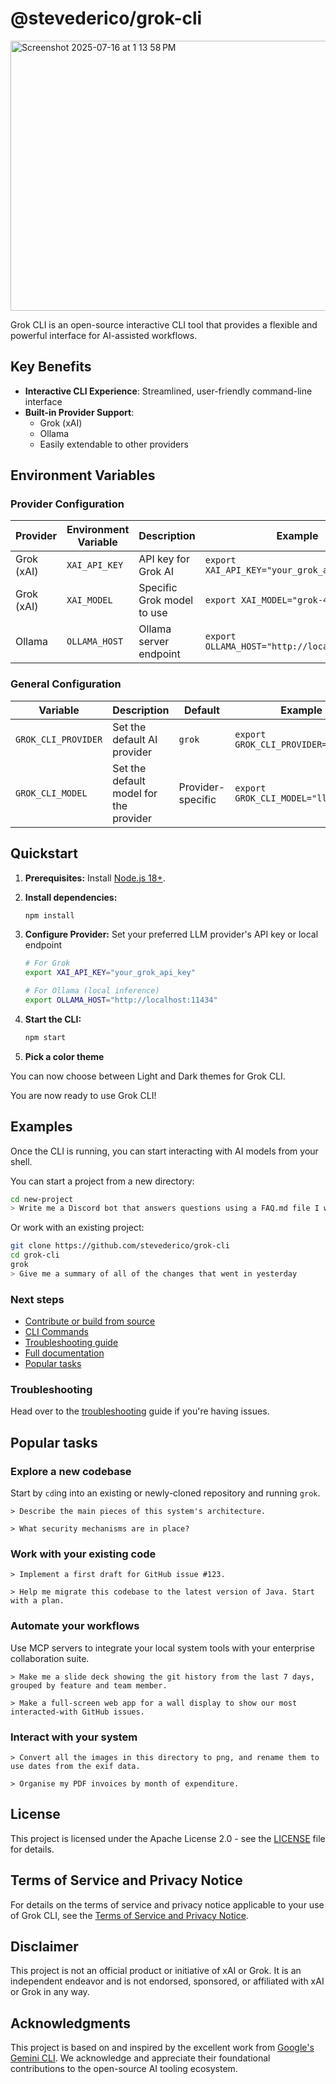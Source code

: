 # @stevederico/grok-cli

<img width="719" height="432" alt="Screenshot 2025-07-16 at 1 13 58 PM" src="https://github.com/user-attachments/assets/cd174977-c5cc-4f00-8dbd-3dde6697b7d8" />




Grok CLI is an open-source interactive CLI tool that provides a flexible and powerful interface for AI-assisted workflows.

## Key Benefits

- **Interactive CLI Experience**: Streamlined, user-friendly command-line interface
- **Built-in Provider Support**: 
  - Grok (xAI)
  - Ollama
  - Easily extendable to other providers

## Environment Variables

### Provider Configuration

| Provider | Environment Variable | Description | Example |
|----------|---------------------|-------------|---------|
| Grok (xAI) | `XAI_API_KEY` | API key for Grok AI | `export XAI_API_KEY="your_grok_api_key"` |
| Grok (xAI) | `XAI_MODEL` | Specific Grok model to use | `export XAI_MODEL="grok-4-0709"` |
| Ollama | `OLLAMA_HOST` | Ollama server endpoint | `export OLLAMA_HOST="http://localhost:11434"` |

### General Configuration

| Variable | Description | Default | Example |
|----------|-------------|---------|---------|
| `GROK_CLI_PROVIDER` | Set the default AI provider | `grok` | `export GROK_CLI_PROVIDER="ollama"` |
| `GROK_CLI_MODEL` | Set the default model for the provider | Provider-specific | `export GROK_CLI_MODEL="llama3"` |

## Quickstart

1. **Prerequisites:** Install [Node.js 18+](https://nodejs.org/en/download).
2. **Install dependencies:**

   ```bash
   npm install
   ```

3. **Configure Provider:**
   Set your preferred LLM provider's API key or local endpoint

   ```bash
   # For Grok
   export XAI_API_KEY="your_grok_api_key"

   # For Ollama (local inference)
   export OLLAMA_HOST="http://localhost:11434"
   ```

4. **Start the CLI:**

   ```bash
   npm start
   ```

5. **Pick a color theme**

You can now choose between Light and Dark themes for Grok CLI.

You are now ready to use Grok CLI!

## Examples

Once the CLI is running, you can start interacting with AI models from your shell.

You can start a project from a new directory:

```sh
cd new-project
> Write me a Discord bot that answers questions using a FAQ.md file I will provide
```

Or work with an existing project:

```sh
git clone https://github.com/stevederico/grok-cli
cd grok-cli
grok
> Give me a summary of all of the changes that went in yesterday
```

### Next steps

- [Contribute or build from source](./CONTRIBUTING.md)
- [CLI Commands](./docs/cli/commands.md)
- [Troubleshooting guide](./docs/troubleshooting.md)
- [Full documentation](./docs/index.md)
- [Popular tasks](#popular-tasks)

### Troubleshooting

Head over to the [troubleshooting](docs/troubleshooting.md) guide if you're
having issues.

## Popular tasks

### Explore a new codebase

Start by `cd`ing into an existing or newly-cloned repository and running `grok`.

```text
> Describe the main pieces of this system's architecture.
```

```text
> What security mechanisms are in place?
```

### Work with your existing code

```text
> Implement a first draft for GitHub issue #123.
```

```text
> Help me migrate this codebase to the latest version of Java. Start with a plan.
```

### Automate your workflows

Use MCP servers to integrate your local system tools with your enterprise collaboration suite.

```text
> Make me a slide deck showing the git history from the last 7 days, grouped by feature and team member.
```

```text
> Make a full-screen web app for a wall display to show our most interacted-with GitHub issues.
```

### Interact with your system

```text
> Convert all the images in this directory to png, and rename them to use dates from the exif data.
```

```text
> Organise my PDF invoices by month of expenditure.
```

## License

This project is licensed under the Apache License 2.0 - see the [LICENSE](LICENSE) file for details.

## Terms of Service and Privacy Notice

For details on the terms of service and privacy notice applicable to your use of Grok CLI, see the [Terms of Service and Privacy Notice](./docs/tos-privacy.md).

## Disclaimer

This project is not an official product or initiative of xAI or Grok. It is an independent endeavor and is not endorsed, sponsored, or affiliated with xAI or Grok in any way.

## Acknowledgments

This project is based on and inspired by the excellent work from [Google's Gemini CLI](https://github.com/google-gemini/gemini-cli). We acknowledge and appreciate their foundational contributions to the open-source AI tooling ecosystem.
